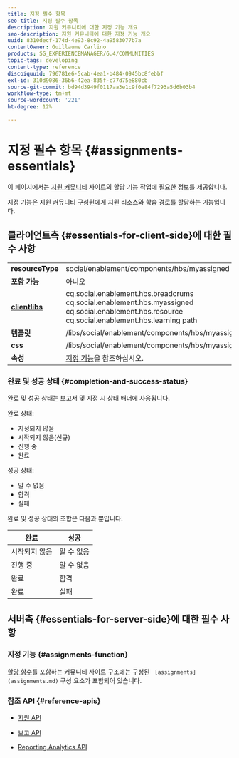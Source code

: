 ```yaml
---
title: 지정 필수 항목
seo-title: 지정 필수 항목
description: 지원 커뮤니티에 대한 지정 기능 개요
seo-description: 지원 커뮤니티에 대한 지정 기능 개요
uuid: 8310decf-174d-4e93-8c92-4a9583077b7a
contentOwner: Guillaume Carlino
products: SG_EXPERIENCEMANAGER/6.4/COMMUNITIES
topic-tags: developing
content-type: reference
discoiquuid: 796781e6-5cab-4ea1-b484-0945bc8febbf
exl-id: 310d9086-36b6-42ea-835f-c77d75e880cb
source-git-commit: bd94d3949f0117aa3e1c9f0e84f7293a5d6b03b4
workflow-type: tm+mt
source-wordcount: '221'
ht-degree: 12%

---
```


# 지정 필수 항목 {#assignments-essentials}

이 페이지에서는 [지원 커뮤니티](overview.md#enablement-community) 사이트의 할당 기능 작업에 필요한 정보를 제공합니다.

지정 기능은 지원 커뮤니티 구성원에게 지원 리소스와 학습 경로를 할당하는 기능입니다.

## 클라이언트측 {#essentials-for-client-side}에 대한 필수 사항

<table> 
 <tbody>
  <tr>
   <td> <strong>resourceType</strong></td> 
   <td>social/enablement/components/hbs/myassigned</td> 
  </tr>
  <tr>
   <td> <a href="scf.md#add-or-include-a-communities-component"><strong>포함 가능</strong></a></td> 
   <td>아니오</td> 
  </tr>
  <tr>
   <td> <a href="clientlibs.md"><strong>clientlibs</strong></a></td> 
   <td>cq.social.enablement.hbs.breadcrums<br /> cq.social.enablement.hbs.myassigned<br /> cq.social.enablement.hbs.resource<br /> cq.social.enablement.hbs.learning path</td> 
  </tr>
  <tr>
   <td> <strong>템플릿</strong></td> 
   <td> /libs/social/enablement/components/hbs/myassigned/myassigned.hbs</td> 
  </tr>
  <tr>
   <td> <strong>css</strong></td> 
   <td> /libs/social/enablement/components/hbs/myassigned/clientlibs/myassigned.css</td> 
  </tr>
  <tr>
   <td><strong> 속성</strong></td> 
   <td><a href="assignments.md">지정 기능</a>을 참조하십시오.</td> 
  </tr>
 </tbody>
</table>

### 완료 및 성공 상태 {#completion-and-success-status}

완료 및 성공 상태는 보고서 및 지정 시 상태 배너에 사용됩니다.

완료 상태:

* 지정되지 않음
* 시작되지 않음(신규)
* 진행 중
* 완료

성공 상태:

* 알 수 없음
* 합격
* 실패

완료 및 성공 상태의 조합은 다음과 뿐입니다.

| **완료** | **성공** |
|---|---|
| 시작되지 않음 | 알 수 없음 |
| 진행 중 | 알 수 없음 |
| 완료 | 합격 |
| 완료 | 실패 |

## 서버측 {#essentials-for-server-side}에 대한 필수 사항

### 지정 기능 {#assignments-function}

[할당 함수](functions.md#assignments-function)를 포함하는 커뮤니티 사이트 구조에는 구성된 ` [assignments](assignments.md)` 구성 요소가 포함되어 있습니다.

### 참조 API {#reference-apis}

* [지원 API](https://helpx.adobe.com/experience-manager/6-4/sites/developing/using/reference-materials/javadoc/com/adobe/cq/social/enablement/reporting/model/api/package-summary.html)

* [보고 API](https://helpx.adobe.com/experience-manager/6-4/sites/developing/using/reference-materials/javadoc/com/adobe/cq/social/reporting/dv/api/package-summary.html)

* [Reporting Analytics API](https://helpx.adobe.com/experience-manager/6-4/sites/developing/using/reference-materials/javadoc/com/adobe/cq/social/reporting/analytics/api/package-summary.html)
